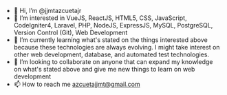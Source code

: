 - 👋 Hi, I’m @jjmtazcuetajr
- 👀 I’m interested in VueJS, ReactJS, HTML5, CSS, JavaScript, CodeIgniter4, Laravel, PHP, NodeJS, ExpressJS, MySQL, PostgreSQL, Version Control (Git), Web Development
- 🌱 I’m currently learning what's stated on the things interested above because these technologies are always evolving. I might take interest on other web development, database, and automated test technologies.
- 💞️ I’m looking to collaborate on anyone that can expand my knowledge on what's stated above and give me new things to learn on web development
- 📫 How to reach me azcuetajjmt@gmail.com

<!---
jjmtazcuetajr/jjmtazcuetajr is a ✨ special ✨ repository because its `README.md` (this file) appears on your GitHub profile.
You can click the Preview link to take a look at your changes.
--->
